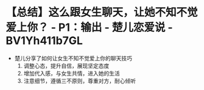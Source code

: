 # 【总结】这么跟女生聊天，让她不知不觉爱上你？ - P1：输出 - 楚儿恋爱说 - BV1Yh411b7GL

-   楚儿分享了如何让女生不知不觉爱上你的聊天技巧
    1.  调整心态，提升自信，展现坚定态度
    2.  增加代入感，与女生共情，进入她的生活
    3.  注意细节，遵循三不原则，尊重对方，耐心倾听